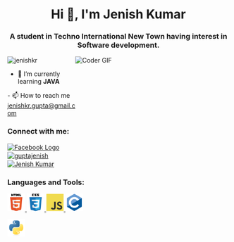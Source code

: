 <h1 align="center">Hi 👋, I'm Jenish Kumar</h1>
<h3 align="center">A student in Techno International New Town having interest in Software development.</h3>
<img align ="right" alt="Coder GIF" height=250 width=350 src="https://media.tenor.com/NOYF3f82b_gAAAAC/programmer.gif" />
<p align="left"> <img src="https://komarev.com/ghpvc/?username=jenishkr&label=Profile%20views&color=0e75b6&style=flat" alt="jenishkr" /> </p>



- 🌱 I’m currently learning **JAVA**
<P>
    - 📫 How to reach me 
    <a href="mailto:jenishkr.gupta@gmail.com" style="user-select: auto;">jenishkr.gupta@gmail.com</a>

<h3 align="left">Connect with me:</h3>
<p align="left">
<a href="https://www.facebook.com/jenish.gupta.6880?mibextid=ZbWKwL " target="blank"><img align="center" <img src="https://www.facebook.com/images/fb_icon_325x325.png" alt="Facebook Logo" height="30" width="40" /></a>
<a href="https://instagram.com/guptajenish?igshid=MzRlODBiNWFlZA== " target="blank"><img align="center" src="https://raw.githubusercontent.com/rahuldkjain/github-profile-readme-generator/master/src/images/icons/Social/instagram.svg" alt="guptajenish" height="30" width="40" /></a>
<a href="https://www.linkedin.com/in/jenish-kumar-b9a729222 " target="blank"><img align="center" src="https://raw.githubusercontent.com/rahuldkjain/github-profile-readme-generator/master/src/images/icons/Social/linked-in-alt.svg" alt="Jenish Kumar" height="30" width="40" /></a>

</p>

<h3 align="left">Languages and Tools:</h3>
<p align="left">   
    <a href="https://www.w3.org/html/" target="_blank" rel="noreferrer"> <img src="https://raw.githubusercontent.com/devicons/devicon/master/icons/html5/html5-original-wordmark.svg" alt="html5" width="40" height="40"/> </a> 
    <a href="https://www.w3schools.com/css/" target="_blank" rel="noreferrer"> <img src="https://raw.githubusercontent.com/devicons/devicon/master/icons/css3/css3-original-wordmark.svg" alt="css3" width="40" height="40"/> </a>
    <a href="https://developer.mozilla.org/en-US/docs/Web/JavaScript" target="_blank" rel="noreferrer"> <img src="https://raw.githubusercontent.com/devicons/devicon/master/icons/javascript/javascript-original.svg" alt="javascript" width="40" height="40"/> </a>
    <a href="https://www.cprogramming.com/" target="_blank" rel="noreferrer"> <img src="https://raw.githubusercontent.com/devicons/devicon/master/icons/c/c-original.svg" alt="c" width="40" height="40"/> </a>
</P>
 
<a href="https://www.python.org" target="_blank" rel="noreferrer"> <img src="https://raw.githubusercontent.com/devicons/devicon/master/icons/python/python-original.svg" alt="python" width="40" height="40"/> </a> </p>


